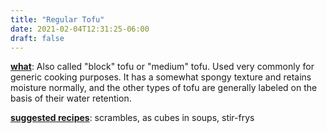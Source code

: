 ```yaml
---
title: "Regular Tofu"
date: 2021-02-04T12:31:25-06:00
draft: false
---
```

<u><b>what</b></u>: Also called "block" tofu or "medium" tofu. Used very commonly for generic cooking purposes. It has a somewhat spongy texture and retains moisture normally, and the other types of tofu are generally labeled on the basis of their water retention.
<p></p>

<u><b>suggested recipes</b></u>: scrambles, as cubes in soups, stir-frys